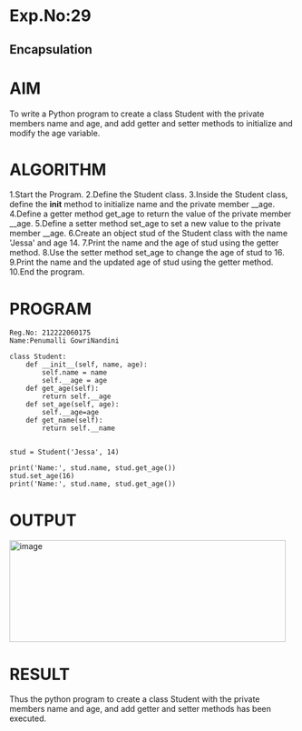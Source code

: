# Exp.No:29
## Encapsulation
# AIM
To write a Python program to create a class Student with the private members name and age, and add getter and setter methods to initialize and modify the age variable.

# ALGORITHM
1.Start the Program.
2.Define the Student class.
3.Inside the Student class, define the __init__ method to initialize name and the private member __age.
4.Define a getter method get_age to return the value of the private member __age.
5.Define a setter method set_age to set a new value to the private member __age.
6.Create an object stud of the Student class with the name 'Jessa' and age 14.
7.Print the name and the age of stud using the getter method.
8.Use the setter method set_age to change the age of stud to 16.
9.Print the name and the updated age of stud using the getter method.
10.End the program.

# PROGRAM
```
Reg.No: 212222060175
Name:Penumalli GowriNandini

class Student:
    def __init__(self, name, age):
        self.name = name
        self.__age = age
    def get_age(self):
        return self.__age
    def set_age(self, age):
        self.__age=age
    def get_name(self):
        return self.__name


stud = Student('Jessa', 14)

print('Name:', stud.name, stud.get_age())
stud.set_age(16)
print('Name:', stud.name, stud.get_age())
```

# OUTPUT
<img width="487" height="179" alt="image" src="https://github.com/user-attachments/assets/d4cfe9c0-aa4e-4800-892f-f71f687ce879" />


# RESULT
Thus the python program to create a class Student with the private members name and age, and add getter and setter methods has been executed.
